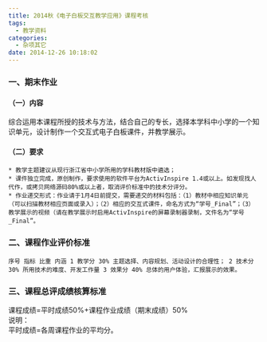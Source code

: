 ```yaml
---
title: 2014秋《电子白板交互教学应用》课程考核
tags:
  - 教学资料
categories:
  - 杂项其它
date: 2014-12-26 10:18:02
---
```


### 一、期末作业

#### （一）内容

综合运用本课程所授的技术与方法，结合自己的专长，选择本学科中小学的一个知识单元，设计制作一个交互式电子白板课件，并教学展示。

#### （二）要求

    * 教学主题建议从现行浙江省中小学所用的学科教材版中遴选；
    * 课件独立完成，原创制作，要求使用的软件平台为ActivInspire 1.4或以上。如发现找人代作，或拷贝网络源码80%或以上者，取消评价标准中的技术分评分。
    * 作业递交形式：作业请于1月4日前提交，需要递交的材料包括：（1）教材中相应知识单元（可以扫描教材相应页面或录入）；（2）相应的交互式课件，命名方式为“学号_Final”；（3）教学展示的视频（请在教学展示时启用ActivInspire的屏幕录制器录制，文件名为“学号_Final”。
    

### 二、课程作业评价标准

`序号 指标 比重 内涵 1 教学分 30% 主题选择、内容规划、活动设计的合理性； 2 技术分 30% 所用技术的难度、开发工作量 3 效果分 40% 总体的用户体验，汇报展示的效果。`

### 三、课程总评成绩核算标准

课程成绩=平时成绩50%+课程作业成绩（期末成绩）50%  
说明：  
平时成绩=各周课程作业的平均分。